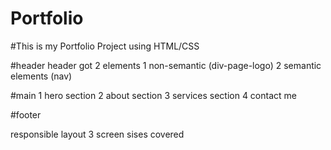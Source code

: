 # Portfolio
#This is my Portfolio Project using HTML/CSS

#header
header got 2 elements
    1 non-semantic (div-page-logo)
    2 semantic elements (nav)

#main
    1 hero section
    2 about section
    3 services section
    4 contact me

#footer

responsible layout
3 screen sises covered
